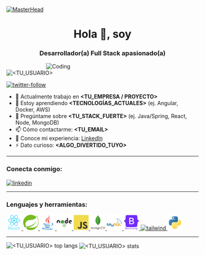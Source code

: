 [![MasterHead](https://i.ibb.co/bgWqppNg/linkedin-cover-image.jpg)](<TU_LINKEDIN>)
<h1 align="center">Hola 👋, soy <TU_NOMBRE></h1>
<h3 align="center">Desarrollador(a) Full Stack apasionado(a)</h3>
<img align="right" alt="Coding" width="400" src="https://cdn.dribbble.com/users/1162077/screenshots/3848914/programmer.gif">

<p align="left">
  <img src="https://komarev.com/ghpvc/?username=<TU_USUARIO>&label=Profile%20views&color=0e75b6&style=flat" alt="<TU_USUARIO>" />
</p>

<!-- Si tienes Twitter/X, pon la url; si no, borra este bloque -->
<p align="left">
  <a href="https://twitter.com/<TU_USUARIO_TWITTER>" target="blank">
    <img src="https://img.shields.io/twitter/follow/<TU_USUARIO_TWITTER>?logo=twitter&style=for-the-badge" alt="twitter-follow" />
  </a>
</p>

- 🔭 Actualmente trabajo en **<TU_EMPRESA / PROYECTO>**
- 🌱 Estoy aprendiendo **<TECNOLOGÍAS_ACTUALES>** (ej. Angular, Docker, AWS)
- 💬 Pregúntame sobre **<TU_STACK_FUERTE>** (ej. Java/Spring, React, Node, MongoDB)
- 📫 Cómo contactarme: **<TU_EMAIL>**
- 📄 Conoce mi experiencia: [LinkedIn](<TU_LINKEDIN>)
- ⚡ Dato curioso: **<ALGO_DIVERTIDO_TUYO>**

---

<h3 align="left">Conecta conmigo:</h3>
<p align="left">
  <a href="<TU_LINKEDIN>" target="blank">
    <img align="center" src="https://raw.githubusercontent.com/rahuldkjain/github-profile-readme-generator/master/src/images/icons/Social/linked-in-alt.svg" alt="linkedin" height="30" width="40" />
  </a>
  <!-- Agrega más redes si quieres
  <a href="https://twitter.com/<TU_USUARIO_TWITTER>" target="blank">
    <img align="center" src="https://raw.githubusercontent.com/rahuldkjain/github-profile-readme-generator/master/src/images/icons/Social/twitter.svg" alt="twitter" height="30" width="40" />
  </a>
  -->
</p>

---

<h3 align="left">Lenguajes y herramientas:</h3>
<p align="left">
  <a href="https://reactjs.org/" target="_blank" rel="noreferrer">
    <img src="https://raw.githubusercontent.com/devicons/devicon/master/icons/react/react-original-wordmark.svg" alt="react" width="40" height="40"/>
  </a>
  <a href="https://spring.io/" target="_blank" rel="noreferrer">
    <img src="https://raw.githubusercontent.com/devicons/devicon/master/icons/spring/spring-original.svg" alt="spring" width="40" height="40"/>
  </a>
  <a href="https://www.java.com" target="_blank" rel="noreferrer">
    <img src="https://raw.githubusercontent.com/devicons/devicon/master/icons/java/java-original.svg" alt="java" width="40" height="40"/>
  </a>
  <a href="https://nodejs.org" target="_blank" rel="noreferrer">
    <img src="https://raw.githubusercontent.com/devicons/devicon/master/icons/nodejs/nodejs-original-wordmark.svg" alt="nodejs" width="40" height="40"/>
  </a>
  <a href="https://developer.mozilla.org/docs/Web/JavaScript" target="_blank" rel="noreferrer">
    <img src="https://raw.githubusercontent.com/devicons/devicon/master/icons/javascript/javascript-original.svg" alt="javascript" width="40" height="40"/>
  </a>
  <a href="https://www.mongodb.com/" target="_blank" rel="noreferrer">
    <img src="https://raw.githubusercontent.com/devicons/devicon/master/icons/mongodb/mongodb-original-wordmark.svg" alt="mongodb" width="40" height="40"/>
  </a>
  <a href="https://www.mysql.com/" target="_blank" rel="noreferrer">
    <img src="https://raw.githubusercontent.com/devicons/devicon/master/icons/mysql/mysql-original-wordmark.svg" alt="mysql" width="40" height="40"/>
  </a>
  <a href="https://getbootstrap.com" target="_blank" rel="noreferrer">
    <img src="https://raw.githubusercontent.com/devicons/devicon/master/icons/bootstrap/bootstrap-plain-wordmark.svg" alt="bootstrap" width="40" height="40"/>
  </a>
  <a href="https://tailwindcss.com/" target="_blank" rel="noreferrer">
    <img src="https://www.vectorlogo.zone/logos/tailwindcss/tailwindcss-icon.svg" alt="tailwind" width="40" height="40"/>
  </a>
  <a href="https://www.python.org" target="_blank" rel="noreferrer">
    <img src="https://raw.githubusercontent.com/devicons/devicon/master/icons/python/python-original.svg" alt="python" width="40" height="40"/>
  </a>
  <!-- Agrega o quita según tu stack -->
</p>

---

<!-- Stats: cambia <TU_USUARIO> por tu usuario real -->
<p>
  <img align="left" src="https://github-readme-stats.vercel.app/api/top-langs?username=<TU_USUARIO>&show_icons=true&locale=es&layout=compact" alt="<TU_USUARIO> top langs" />
</p>

<p>
  &nbsp;<img align="center" src="https://github-readme-stats.vercel.app/api?username=<TU_USUARIO>&show_icons=true&locale=es" alt="<TU_USUARIO> stats" />
</p>
